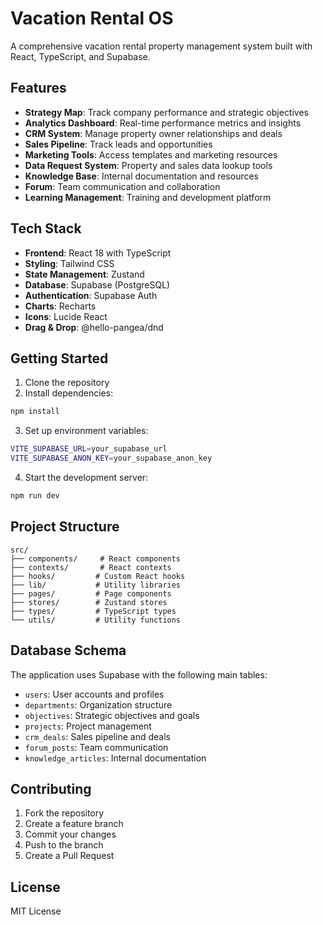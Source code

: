 # Vacation Rental OS

A comprehensive vacation rental property management system built with React, TypeScript, and Supabase.

## Features

- **Strategy Map**: Track company performance and strategic objectives
- **Analytics Dashboard**: Real-time performance metrics and insights
- **CRM System**: Manage property owner relationships and deals
- **Sales Pipeline**: Track leads and opportunities
- **Marketing Tools**: Access templates and marketing resources
- **Data Request System**: Property and sales data lookup tools
- **Knowledge Base**: Internal documentation and resources
- **Forum**: Team communication and collaboration
- **Learning Management**: Training and development platform

## Tech Stack

- **Frontend**: React 18 with TypeScript
- **Styling**: Tailwind CSS
- **State Management**: Zustand
- **Database**: Supabase (PostgreSQL)
- **Authentication**: Supabase Auth
- **Charts**: Recharts
- **Icons**: Lucide React
- **Drag & Drop**: @hello-pangea/dnd

## Getting Started

1. Clone the repository
2. Install dependencies:
```bash
npm install
```
3. Set up environment variables:
```bash
VITE_SUPABASE_URL=your_supabase_url
VITE_SUPABASE_ANON_KEY=your_supabase_anon_key
```
4. Start the development server:
```bash
npm run dev
```

## Project Structure

```
src/
├── components/     # React components
├── contexts/       # React contexts
├── hooks/         # Custom React hooks
├── lib/           # Utility libraries
├── pages/         # Page components
├── stores/        # Zustand stores
├── types/         # TypeScript types
└── utils/         # Utility functions
```

## Database Schema

The application uses Supabase with the following main tables:

- `users`: User accounts and profiles
- `departments`: Organization structure
- `objectives`: Strategic objectives and goals
- `projects`: Project management
- `crm_deals`: Sales pipeline and deals
- `forum_posts`: Team communication
- `knowledge_articles`: Internal documentation

## Contributing

1. Fork the repository
2. Create a feature branch
3. Commit your changes
4. Push to the branch
5. Create a Pull Request

## License

MIT License
